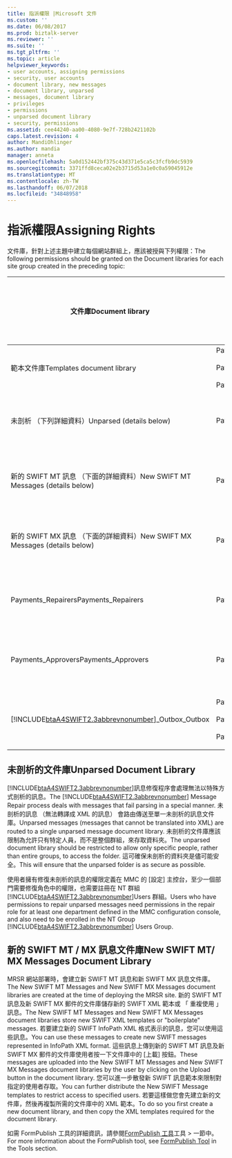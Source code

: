 ```yaml
---
title: 指派權限 |Microsoft 文件
ms.custom: ''
ms.date: 06/08/2017
ms.prod: biztalk-server
ms.reviewer: ''
ms.suite: ''
ms.tgt_pltfrm: ''
ms.topic: article
helpviewer_keywords:
- user accounts, assigning permissions
- security, user accounts
- document library, new messages
- document library, unparsed
- messages, document library
- privileges
- permissions
- unparsed document library
- security, permissions
ms.assetid: cee44240-aa00-4080-9e7f-728b2421102b
caps.latest.revision: 4
author: MandiOhlinger
ms.author: mandia
manager: anneta
ms.openlocfilehash: 5a0d152442bf375c43d371e5ca5c3fcfb9dc5939
ms.sourcegitcommit: 3371ffd8ceca02e2b3715d53a1e0c0a59045912e
ms.translationtype: MT
ms.contentlocale: zh-TW
ms.lasthandoff: 06/07/2018
ms.locfileid: "34848958"
---
```

# <a name="assigning-rights"></a><span data-ttu-id="d2413-102">指派權限</span><span class="sxs-lookup"><span data-stu-id="d2413-102">Assigning Rights</span></span>
<span data-ttu-id="d2413-103">文件庫，針對上述主題中建立每個網站群組上，應該被授與下列權限：</span><span class="sxs-lookup"><span data-stu-id="d2413-103">The following permissions should be granted on the Document libraries for each site group created in the preceding topic:</span></span>  
  
|<span data-ttu-id="d2413-104">文件庫</span><span class="sxs-lookup"><span data-stu-id="d2413-104">Document library</span></span>|<span data-ttu-id="d2413-105">網站群組</span><span class="sxs-lookup"><span data-stu-id="d2413-105">Site groups</span></span>|<span data-ttu-id="d2413-106">要套用的自訂文件庫權限</span><span class="sxs-lookup"><span data-stu-id="d2413-106">Custom document library permissions to apply</span></span>|  
|----------------------|-----------------|--------------------------------------------------|  
|<span data-ttu-id="d2413-107">範本文件庫</span><span class="sxs-lookup"><span data-stu-id="d2413-107">Templates document library</span></span>|<span data-ttu-id="d2413-108">Payments_Creators</span><span class="sxs-lookup"><span data-stu-id="d2413-108">Payments_Creators</span></span><br /><br /> <span data-ttu-id="d2413-109">Payments_Repairers</span><span class="sxs-lookup"><span data-stu-id="d2413-109">Payments_Repairers</span></span><br /><br /> <span data-ttu-id="d2413-110">Payments_Approvers</span><span class="sxs-lookup"><span data-stu-id="d2413-110">Payments_Approvers</span></span>|<span data-ttu-id="d2413-111">檢視項目</span><span class="sxs-lookup"><span data-stu-id="d2413-111">View items</span></span>|  
|<span data-ttu-id="d2413-112">未剖析 （下列詳細資料）</span><span class="sxs-lookup"><span data-stu-id="d2413-112">Unparsed (details below)</span></span>|<span data-ttu-id="d2413-113">Payments_Repairers</span><span class="sxs-lookup"><span data-stu-id="d2413-113">Payments_Repairers</span></span>|<span data-ttu-id="d2413-114">檢視、 插入、 編輯、 刪除項目</span><span class="sxs-lookup"><span data-stu-id="d2413-114">View, insert, edit, delete items</span></span>|  
|<span data-ttu-id="d2413-115">新的 SWIFT MT 訊息 （下面的詳細資料）</span><span class="sxs-lookup"><span data-stu-id="d2413-115">New SWIFT MT Messages (details below)</span></span>|<span data-ttu-id="d2413-116">Payments_Creators</span><span class="sxs-lookup"><span data-stu-id="d2413-116">Payments_Creators</span></span>|<span data-ttu-id="d2413-117">檢視、 插入、 編輯、 刪除項目</span><span class="sxs-lookup"><span data-stu-id="d2413-117">View, insert, edit, delete items</span></span>|  
|<span data-ttu-id="d2413-118">新的 SWIFT MX 訊息 （下面的詳細資料）</span><span class="sxs-lookup"><span data-stu-id="d2413-118">New SWIFT MX Messages (details below)</span></span>|<span data-ttu-id="d2413-119">Payments_Creators</span><span class="sxs-lookup"><span data-stu-id="d2413-119">Payments_Creators</span></span>|<span data-ttu-id="d2413-120">檢視、 插入、 編輯、 刪除項目</span><span class="sxs-lookup"><span data-stu-id="d2413-120">View, insert, edit, delete items</span></span>|  
|<span data-ttu-id="d2413-121">Payments_Repairers</span><span class="sxs-lookup"><span data-stu-id="d2413-121">Payments_Repairers</span></span>|<span data-ttu-id="d2413-122">Payments_Repairers</span><span class="sxs-lookup"><span data-stu-id="d2413-122">Payments_Repairers</span></span>|<span data-ttu-id="d2413-123">檢視、 插入、 編輯、 刪除項目</span><span class="sxs-lookup"><span data-stu-id="d2413-123">View, insert, edit, delete items</span></span>|  
|<span data-ttu-id="d2413-124">Payments_Approvers</span><span class="sxs-lookup"><span data-stu-id="d2413-124">Payments_Approvers</span></span>|<span data-ttu-id="d2413-125">Payments_Approvers</span><span class="sxs-lookup"><span data-stu-id="d2413-125">Payments_Approvers</span></span>|<span data-ttu-id="d2413-126">檢視、 插入、 編輯、 刪除項目</span><span class="sxs-lookup"><span data-stu-id="d2413-126">View, insert, edit, delete items</span></span>|  
|[!INCLUDE[btaA4SWIFT2.3abbrevnonumber](../../includes/btaa4swift2-3abbrevnonumber-md.md)]<span data-ttu-id="d2413-127">_Outbox</span><span class="sxs-lookup"><span data-stu-id="d2413-127">_Outbox</span></span>|<span data-ttu-id="d2413-128">Payments_Creators</span><span class="sxs-lookup"><span data-stu-id="d2413-128">Payments_Creators</span></span><br /><br /> <span data-ttu-id="d2413-129">Payments_Repairers</span><span class="sxs-lookup"><span data-stu-id="d2413-129">Payments_Repairers</span></span><br /><br /> <span data-ttu-id="d2413-130">Payments_Approvers</span><span class="sxs-lookup"><span data-stu-id="d2413-130">Payments_Approvers</span></span>|<span data-ttu-id="d2413-131">檢視、 插入、 編輯、 刪除項目</span><span class="sxs-lookup"><span data-stu-id="d2413-131">View, insert, edit, delete items</span></span>|  
  
## <a name="unparsed-document-library"></a><span data-ttu-id="d2413-132">未剖析的文件庫</span><span class="sxs-lookup"><span data-stu-id="d2413-132">Unparsed Document Library</span></span>  
 <span data-ttu-id="d2413-133">[!INCLUDE[btaA4SWIFT2.3abbrevnonumber](../../includes/btaa4swift2-3abbrevnonumber-md.md)]訊息修復程序會處理無法以特殊方式剖析的訊息。</span><span class="sxs-lookup"><span data-stu-id="d2413-133">The [!INCLUDE[btaA4SWIFT2.3abbrevnonumber](../../includes/btaa4swift2-3abbrevnonumber-md.md)] Message Repair process deals with messages that fail parsing in a special manner.</span></span> <span data-ttu-id="d2413-134">未剖析的訊息 （無法轉譯成 XML 的訊息） 會路由傳送至單一未剖析的訊息文件庫。</span><span class="sxs-lookup"><span data-stu-id="d2413-134">Unparsed messages (messages that cannot be translated into XML) are routed to a single unparsed message document library.</span></span> <span data-ttu-id="d2413-135">未剖析的文件庫應該限制為允許只有特定人員，而不是整個群組，來存取資料夾。</span><span class="sxs-lookup"><span data-stu-id="d2413-135">The unparsed document library should be restricted to allow only specific people, rather than entire groups, to access the folder.</span></span> <span data-ttu-id="d2413-136">這可確保未剖析的資料夾是儘可能安全。</span><span class="sxs-lookup"><span data-stu-id="d2413-136">This will ensure that the unparsed folder is as secure as possible.</span></span>  
  
 <span data-ttu-id="d2413-137">使用者擁有修復未剖析的訊息的權限定義在 MMC 的 [設定] 主控台，至少一個部門需要修復角色中的權限，也需要註冊在 NT 群組[!INCLUDE[btaA4SWIFT2.3abbrevnonumber](../../includes/btaa4swift2-3abbrevnonumber-md.md)]Users 群組。</span><span class="sxs-lookup"><span data-stu-id="d2413-137">Users who have permissions to repair unparsed messages need permissions in the repair role for at least one department defined in the MMC configuration console, and also need to be enrolled in the NT Group [!INCLUDE[btaA4SWIFT2.3abbrevnonumber](../../includes/btaa4swift2-3abbrevnonumber-md.md)] Users Group.</span></span>  
  
## <a name="new-swift-mt-mx-messages-document-library"></a><span data-ttu-id="d2413-138">新的 SWIFT MT / MX 訊息文件庫</span><span class="sxs-lookup"><span data-stu-id="d2413-138">New SWIFT MT/ MX Messages Document Library</span></span>  
 <span data-ttu-id="d2413-139">MRSR 網站部署時，會建立新 SWIFT MT 訊息和新 SWIFT MX 訊息文件庫。</span><span class="sxs-lookup"><span data-stu-id="d2413-139">The New SWIFT MT Messages and New SWIFT MX Messages document libraries are created at the time of deploying the MRSR site.</span></span> <span data-ttu-id="d2413-140">新的 SWIFT MT 訊息及新 SWIFT MX 郵件的文件庫儲存新的 SWIFT XML 範本或 「 重複使用 」 訊息。</span><span class="sxs-lookup"><span data-stu-id="d2413-140">The New SWIFT MT Messages and New SWIFT MX Messages document libraries store new SWIFT XML templates or "boilerplate" messages.</span></span> <span data-ttu-id="d2413-141">若要建立新的 SWIFT InfoPath XML 格式表示的訊息，您可以使用這些訊息。</span><span class="sxs-lookup"><span data-stu-id="d2413-141">You can use these messages to create new SWIFT messages represented in InfoPath XML format.</span></span> <span data-ttu-id="d2413-142">這些訊息上傳到新的 SWIFT MT 訊息及新 SWIFT MX 郵件的文件庫使用者按一下文件庫中的 [上載] 按鈕。</span><span class="sxs-lookup"><span data-stu-id="d2413-142">These messages are uploaded into the New SWIFT MT Messages and New SWIFT MX Messages document libraries by the user by clicking on the Upload button in the document library.</span></span> <span data-ttu-id="d2413-143">您可以進一步散發新 SWIFT 訊息範本來限制對指定的使用者存取。</span><span class="sxs-lookup"><span data-stu-id="d2413-143">You can further distribute the New SWIFT Message templates to restrict access to specified users.</span></span> <span data-ttu-id="d2413-144">若要這樣做您會先建立新的文件庫，然後再複製所需的文件庫中的 XML 範本。</span><span class="sxs-lookup"><span data-stu-id="d2413-144">To do so you first create a new document library, and then copy the XML templates required for the document library.</span></span>  
  
 <span data-ttu-id="d2413-145">如需 FormPublish 工具的詳細資訊，請參閱[FormPublish 工具](http://msdn.microsoft.com/09a6ed31-5917-4776-9a5e-955af440cdac)工具 > 一節中。</span><span class="sxs-lookup"><span data-stu-id="d2413-145">For more information about the FormPublish tool, see [FormPublish Tool](http://msdn.microsoft.com/09a6ed31-5917-4776-9a5e-955af440cdac) in the Tools section.</span></span>